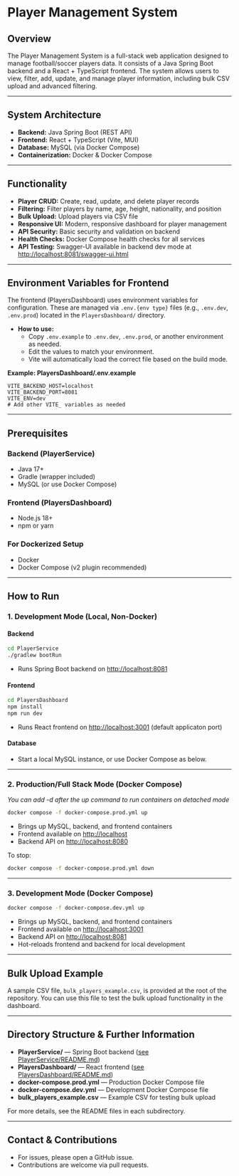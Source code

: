 # Player Management System

## Overview

The Player Management System is a full-stack web application designed to manage football/soccer players data. It consists of a Java Spring Boot backend and a React + TypeScript frontend. The system allows users to view, filter, add, update, and manage player information, including bulk CSV upload and advanced filtering.

---

## System Architecture

- **Backend:** Java Spring Boot (REST API)
- **Frontend:** React + TypeScript (Vite, MUI)
- **Database:** MySQL (via Docker Compose)
- **Containerization:** Docker & Docker Compose

---

## Functionality

- **Player CRUD:** Create, read, update, and delete player records
- **Filtering:** Filter players by name, age, height, nationality, and position
- **Bulk Upload:** Upload players via CSV file
- **Responsive UI:** Modern, responsive dashboard for player management
- **API Security:** Basic security and validation on backend
- **Health Checks:** Docker Compose health checks for all services
- **API Testing:** Swagger-UI available in backend dev mode at [http://localhost:8081/swagger-ui.html](http://localhost:8081/swagger-ui.html)

---

## Environment Variables for Frontend

The frontend (PlayersDashboard) uses environment variables for configuration. These are managed via `.env.{env type}` files (e.g., `.env.dev`, `.env.prod`) located in the `PlayersDashboard/` directory.

- **How to use:**
  - Copy `.env.example` to `.env.dev`, `.env.prod`, or another environment as needed.
  - Edit the values to match your environment.
  - Vite will automatically load the correct file based on the build mode.

**Example: PlayersDashboard/.env.example**

```env
VITE_BACKEND_HOST=localhost
VITE_BACKEND_PORT=8081
VITE_ENV=dev
# Add other VITE_ variables as needed
```

---

## Prerequisites

### Backend (PlayerService)

- Java 17+
- Gradle (wrapper included)
- MySQL (or use Docker Compose)

### Frontend (PlayersDashboard)

- Node.js 18+
- npm or yarn

### For Dockerized Setup

- Docker
- Docker Compose (v2 plugin recommended)

---

## How to Run

### 1. **Development Mode (Local, Non-Docker)**

#### Backend

```bash
cd PlayerService
./gradlew bootRun
```

- Runs Spring Boot backend on [http://localhost:8081](http://localhost:8081)

#### Frontend

```bash
cd PlayersDashboard
npm install
npm run dev
```

- Runs React frontend on [http://localhost:3001](http://localhost:3001) (default applicaton port)

#### Database

- Start a local MySQL instance, or use Docker Compose as below.

---

### 2. **Production/Full Stack Mode (Docker Compose)**

_You can add -d after the up command to run containers on detached mode_

```bash
docker compose -f docker-compose.prod.yml up
```

- Brings up MySQL, backend, and frontend containers
- Frontend available on [http://localhost](http://localhost)
- Backend API on [http://localhost:8080](http://localhost:8080)

To stop:

```bash
docker compose -f docker-compose.prod.yml down
```

---

### 3. **Development Mode (Docker Compose)**

```bash
docker compose -f docker-compose.dev.yml up
```

- Brings up MySQL, backend, and frontend containers
- Frontend available on [http://localhost:3001](http://localhost:30001)
- Backend API on [http://localhost:8081](http://localhost:8081)
- Hot-reloads frontend and backend for local development

---

## Bulk Upload Example

A sample CSV file, `bulk_players_example.csv`, is provided at the root of the repository. You can use this file to test the bulk upload functionality in the dashboard.

---

## Directory Structure & Further Information

- **PlayerService/** — Spring Boot backend ([see PlayerService/README.md](PlayerService/README.md))
- **PlayersDashboard/** — React frontend ([see PlayersDashboard/README.md](PlayersDashboard/README.md))
- **docker-compose.prod.yml** — Production Docker Compose file
- **docker-compose.dev.yml** — Development Docker Compose file
- **bulk_players_example.csv** — Example CSV for testing bulk upload

For more details, see the README files in each subdirectory.

---

## Contact & Contributions

- For issues, please open a GitHub issue.
- Contributions are welcome via pull requests.

